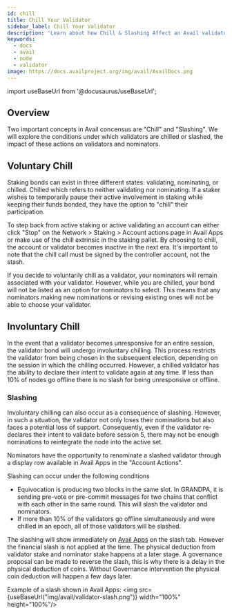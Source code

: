 ```yaml
---
id: chill
title: Chill Your Validator
sidebar_label: Chill Your Validator
description: 'Learn about how Chill & Slashing Affect an Avail validator.'
keywords:
  - docs
  - avail
  - node
  - validator
image: https://docs.availproject.org/img/avail/AvailDocs.png
---
```


import useBaseUrl from '@docusaurus/useBaseUrl';

## Overview

Two important concepts in Avail concensus are "Chill" and "Slashing". We will explore the conditions under which validators are chilled or slashed, the impact of these actions on validators and nominators.

## Voluntary Chill

Staking bonds can exist in three different states: validating, nominating, or chilled. Chilled which refers to neither validating nor nominating. If a staker wishes to temporarily pause their active involvement
in staking while keeping their funds bonded, they have the option to "chill" their participation.

To step back from active staking or active validating an account can either click "Stop" on the Network > Staking > Account actions page in Avail Apps or make use of the chill extrinsic in the staking pallet.
By choosing to chill, the account or validator becomes inactive in the next era. It's important to note that the chill call must be signed by the controller account, not the stash.

If you decide to voluntarily chill as a validator, your nominators will remain associated with your validator. However, while you are chilled, your bond will not be listed as an option for nominators to select.
This means that any nominators making new nominations or revising existing ones will not be able to choose your validator.

## Involuntary Chill

In the event that a validator becomes unresponsive for an entire session, the validator bond will undergo involuntary chilling. This process restricts the validator from being chosen in the subsequent election,
depending on the session in which the chilling occurred. However, a chilled validator has the ability to declare their intent to validate again at any time. If less than 10% of nodes go offline there is
no slash for being unresponsive or offline.

### Slashing

Involuntary chilling can also occur as a consequence of slashing. However, in such a situation, the validator not only loses their nominations but also faces a potential loss of support. Consequently, even if
the validator re-declares their intent to validate before session 5, there may not be enough nominations to reintegrate the node into the active set.

Nominators have the opportunity to renominate a slashed validator through a display row available in Avail Apps in the "Account Actions".

Slashing can occur under the following conditions

- Equivocation is producing two blocks in the same slot. In GRANDPA, it is sending pre-vote or pre-commit messages for two chains that conflict with each other in the same round. This will slash
  the validator and nominators.
- If more than 10% of the validators go offline simultaneously and were chilled in an epoch, all of those validators will be slashed.

The slashing will show immediately on [Avail Apps](https://testnet.avail.tools/#/staking/slashes) on the slash tab. However the financial slash is not applied at the time. The physical deduction from
validator stake and nominator stake happens at a later stage. A governance proposal can be made to reverse the slash, this is why there is a delay in the physical deduction of coins. Without
Governance intervention the physical coin deduction will happen a few days later.

Example of a slash shown in Avail Apps:
<img src={useBaseUrl("img/avail/validator-slash.png")} width="100%" height="100%"/>
